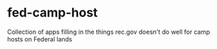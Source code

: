 # fed-camp-host
Collection of apps filling in the things rec.gov doesn't do well for camp hosts on Federal lands
